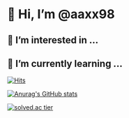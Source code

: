 # 🐬 Hi, I’m @aaxx98 
## 👀 I’m interested in ...

## 🌱 I’m currently learning ...


[![Hits](https://hits.seeyoufarm.com/api/count/incr/badge.svg?url=https%3A%2F%2Fgithub.com%2Faaxx98&count_bg=%235B74CB&title_bg=%2397D2F6&icon=&icon_color=%23E7E7E7&title=hits&edge_flat=true)](https://hits.seeyoufarm.com)

[![Anurag's GitHub stats](https://github-readme-stats.vercel.app/api?username=aaxx98&show_icons=true&theme=dracula)](https://github.com/anuraghazra/github-readme-stats)

[![solved.ac tier](http://mazassumnida.wtf/api/v2/generate_badge?boj=ouo980718)](https://solved.ac/ouo980718)

<!---
aaxx98/aaxx98 is a ✨ special ✨ repository because its `README.md` (this file) appears on your GitHub profile.
You can click the Preview link to take a look at your changes.
--->
